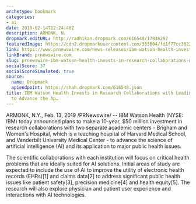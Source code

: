 ```yaml
---
archetype: bookmark
categories:
- ai
date: 2019-02-14T12:24:48Z
description: ARMONK, N.
dropmark.editURL: http://radhikan.dropmark.com/616548/17836287
featuredImage: https://cdn2.dropmarkusercontent.com/353804/fd1f77cc36221652dd5ccc5a3c089a3636c741d51e8b685667e8e8c544bc8612/thumbnail/ibm_logo.jpg?Expires=1557429812&Signature=PopZlkfO2hWQg-Kp0wT9XfceeB8pLjJBAQ0rGVCyN2-504aB4YN2BHjPmTyxr8zHckOYfwUmnprDaTPzLtPP7gY3OsguOLN0bFXny~XtFLbxW9rEyxtJ4IUIf4YqQbOo2EHAlyCwXZ1wGcE0txfyFdONFVzTyaWvI9idYk64a4G97yb2dUVKWrmLpZhxeKLCr0RBwn506QCds2SXux6VLxZwCsxr~Egh5O8nY-MI3SeZQsVodHjrfOV30MccLo-yFZC2F2LDbwuy0gichZdXTyjV0bnrSTHIPHrGO7lnOW3hko~XzV~FEj~-7dcfF5hBGa4-dnaGKPh4yVh-AmIevw__&Key-Pair-Id=APKAITQYWVEN757ZA4KQ
link: https://www.prnewswire.com/news-releases/ibm-watson-health-invests-in-research-collaborations-with-leading-medical-centers-to-advance-the-application-of-ai-to-health-300795155.html
linkBrand: prnewswire.com
slug: prnewswire-ibm-watson-health-invests-in-research-collaborations-with-leading-medical-centers-to-advance-the-ap
socialScore: 37
socialScoreSimulated: true
source:
  name: Dropmark
  apiendpoint: https://shah.dropmark.com/616548.json
title: IBM Watson Health Invests in Research Collaborations with Leading Medical Centers
  to Advance the Ap…
---
```

ARMONK, N.Y., Feb. 13, 2019 /PRNewswire/ -- IBM Watson Health (NYSE: IBM) today announced plans to make a 10-year, $50 million investment in research collaborations with two separate academic centers - Brigham and Women's Hospital, which is a teaching hospital of Harvard Medical School, and Vanderbilt University Medical Center - to advance the science of artificial intelligence (AI) and its application to major public health issues.

The scientific collaborations with each institution will focus on critical health problems that are ideally suited for AI solutions. Initial areas of study are expected to include the use of AI to improve the utility of electronic health records (EHRs)[1] and claims data[2] to address significant public health issues like patient safety[3], precision medicine[4] and health equity[5]. The research will also explore physician and patient user experience and interactions with AI technologies.

